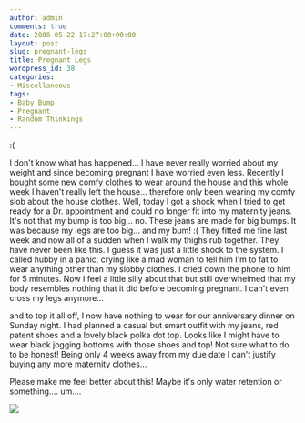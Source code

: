 ```yaml
---
author: admin
comments: true
date: 2008-05-22 17:27:00+00:00
layout: post
slug: pregnant-legs
title: Pregnant Legs
wordpress_id: 38
categories:
- Miscellaneous
tags:
- Baby Bump
- Pregnant
- Random Thinkings
---
```


:(  
  
I don't know what has happened... I have never really worried about my weight and since becoming pregnant I have worried even less.  Recently I bought some new comfy clothes to wear around the house and this whole week I haven't really left the house... therefore only been wearing my comfy slob about the house clothes.  Well, today I got a shock when I tried to get ready for a Dr. appointment and could no longer fit into my maternity jeans.  It's not that my bump is too big... no.  These jeans are made for big bumps.  It was because my legs are too big... and my bum! :(  They fitted me fine last week and now all of a sudden when I walk my thighs rub together.  They have never been like this.  I guess it was just a little shock to the system.  I called hubby in a panic, crying like a mad woman to tell him I'm to fat to wear anything other than my slobby clothes.  I cried down the phone to him for 5 minutes.  Now I feel a little silly about that but still overwhelmed that my body resembles nothing that it did before becoming pregnant.  I can't even cross my legs anymore...  
  
and to top it all off, I now have nothing to wear for our anniversary dinner on Sunday night.  I had planned a casual but smart outfit with my jeans, red patent shoes and a lovely black polka dot top.  Looks like I might have to wear black jogging bottoms with those shoes and top!  Not sure what to do to be honest!  Being only 4 weeks away from my due date I can't justify buying any more maternity clothes...  
  
Please make me feel better about this!  Maybe it's only water retention or something.... um....

![](https://blogger.googleusercontent.com/tracker/251139911615938991-3772698095970092790?l=www.outmumbered.com)
